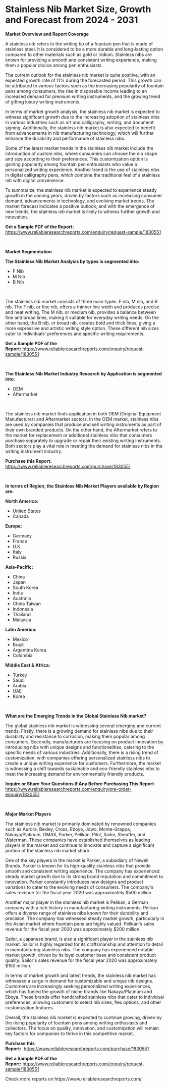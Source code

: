 <p><h1>Stainless Nib Market Size, Growth and Forecast from 2024 - 2031</h1></p><p><strong>Market Overview and Report Coverage</strong></p>
<p><p>A stainless nib refers to the writing tip of a fountain pen that is made of stainless steel. It is considered to be a more durable and long-lasting option compared to other materials such as gold or iridium. Stainless nibs are known for providing a smooth and consistent writing experience, making them a popular choice among pen enthusiasts.</p><p>The current outlook for the stainless nib market is quite positive, with an expected growth rate of 11% during the forecasted period. This growth can be attributed to various factors such as the increasing popularity of fountain pens among consumers, the rise in disposable income leading to an increased demand for premium writing instruments, and the growing trend of gifting luxury writing instruments.</p><p>In terms of market growth analysis, the stainless nib market is expected to witness significant growth due to the increasing adoption of stainless nibs in various industries such as art and calligraphy, writing, and document signing. Additionally, the stainless nib market is also expected to benefit from advancements in nib manufacturing technology, which will further enhance the durability and performance of stainless nibs.</p><p>Some of the latest market trends in the stainless nib market include the introduction of custom nibs, where consumers can choose the nib shape and size according to their preferences. This customization option is gaining popularity among fountain pen enthusiasts who value a personalized writing experience. Another trend is the use of stainless nibs in digital calligraphy pens, which combine the traditional feel of a stainless nib with digital convenience.</p><p>To summarize, the stainless nib market is expected to experience steady growth in the coming years, driven by factors such as increasing consumer demand, advancements in technology, and evolving market trends. The market forecast indicates a positive outlook, and with the emergence of new trends, the stainless nib market is likely to witness further growth and innovation.</p></p>
<p><strong>Get a Sample PDF of the Report:</strong> <a href="https://www.reliableresearchreports.com/enquiry/request-sample/1830551">https://www.reliableresearchreports.com/enquiry/request-sample/1830551</a></p>
<p>&nbsp;</p>
<p><strong>Market Segmentation</strong></p>
<p><strong>The Stainless Nib Market Analysis by types is segmented into:</strong></p>
<p><ul><li>F Nib</li><li>M Nib</li><li>B Nib</li></ul></p>
<p>&nbsp;</p>
<p><p>The stainless nib market consists of three main types: F nib, M nib, and B nib. The F nib, or fine nib, offers a thinner line width and produces precise and neat writing. The M nib, or medium nib, provides a balance between fine and broad lines, making it suitable for everyday writing needs. On the other hand, the B nib, or broad nib, creates bold and thick lines, giving a more expressive and artistic writing style option. These different nib sizes cater to individuals' preferences and specific writing requirements.</p></p>
<p><strong>Get a Sample PDF of the Report:</strong>&nbsp;<a href="https://www.reliableresearchreports.com/enquiry/request-sample/1830551">https://www.reliableresearchreports.com/enquiry/request-sample/1830551</a></p>
<p>&nbsp;</p>
<p><strong>The Stainless Nib Market Industry Research by Application is segmented into:</strong></p>
<p><ul><li>OEM</li><li>Aftermarket</li></ul></p>
<p>&nbsp;</p>
<p><p>The stainless nib market finds application in both OEM (Original Equipment Manufacturer) and Aftermarket sectors. In the OEM market, stainless nibs are used by companies that produce and sell writing instruments as part of their own branded products. On the other hand, the Aftermarket refers to the market for replacement or additional stainless nibs that consumers purchase separately to upgrade or repair their existing writing instruments. Both sectors play a vital role in meeting the demand for stainless nibs in the writing instrument industry.</p></p>
<p><strong>Purchase this Report:</strong>&nbsp; <a href="https://www.reliableresearchreports.com/purchase/1830551">https://www.reliableresearchreports.com/purchase/1830551</a></p>
<p>&nbsp;</p>
<p><strong>In terms of Region, the Stainless Nib Market Players available by Region are:</strong></p>
<p>
    <p> <strong> North America: </strong>
        <ul>
            <li>United States</li>
            <li>Canada</li>
        </ul>
        </p> 
    <p> <strong> Europe: </strong>
        <ul>
            <li>Germany</li>
            <li>France</li>
            <li>U.K.</li>
            <li>Italy</li>
            <li>Russia</li>
        </ul>
        </p> 
    <p> <strong> Asia-Pacific: </strong>
        <ul>
            <li>China</li>
            <li>Japan</li>
            <li>South Korea</li>
            <li>India</li>
            <li>Australia</li>
            <li>China Taiwan</li>
            <li>Indonesia</li>
            <li>Thailand</li>
            <li>Malaysia</li>
        </ul>
        </p> 
    <p> <strong> Latin America: </strong>
        <ul>
            <li>Mexico</li>
            <li>Brazil</li>
            <li>Argentina Korea</li>
            <li>Colombia</li>
        </ul>
        </p> 
    <p> <strong> Middle East & Africa: </strong>
        <ul>
            <li>Turkey</li>
            <li>Saudi</li>
            <li>Arabia</li>
            <li>UAE</li>
            <li>Korea</li>
        </ul>
    </p>
    </p>
<p>&nbsp;</p>
<p><strong>What are the Emerging Trends in the Global Stainless Nib market?</strong></p>
<p><p>The global stainless nib market is witnessing several emerging and current trends. Firstly, there is a growing demand for stainless nibs due to their durability and resistance to corrosion, making them popular among consumers. Secondly, manufacturers are focusing on product innovation by introducing nibs with unique designs and functionalities, catering to the specific needs of various industries. Additionally, there is a rising trend of customization, with companies offering personalized stainless nibs to create a unique writing experience for customers. Furthermore, the market is witnessing a shift towards sustainable and eco-friendly stainless nibs to meet the increasing demand for environmentally friendly products.</p></p>
<p><strong>Inquire or Share Your Questions If Any Before Purchasing This Report</strong>- <a href="https://www.reliableresearchreports.com/enquiry/pre-order-enquiry/1830551">https://www.reliableresearchreports.com/enquiry/pre-order-enquiry/1830551</a></p>
<p>&nbsp;</p>
<p><strong>Major Market Players</strong></p>
<p><p>The stainless nib market is primarily dominated by renowned companies such as Aurora, Bexley, Cross, Eboya, Jowo, Monte-Grappa, Nakaya/Platinum, OMAS, Parker, Pelikan, Pilot, Sailor, Sheaffer, and Waterman. These companies have established themselves as leading players in the market and continue to innovate and capture a significant portion of the stainless nib market share.</p><p>One of the key players in the market is Parker, a subsidiary of Newell Brands. Parker is known for its high-quality stainless nibs that provide smooth and consistent writing experience. The company has experienced steady market growth due to its strong brand reputation and commitment to innovation. Parker constantly introduces new designs and product variations to cater to the evolving needs of consumers. The company's sales revenue for the fiscal year 2020 was approximately $500 million.</p><p>Another major player in the stainless nib market is Pelikan, a German company with a rich history in manufacturing writing instruments. Pelikan offers a diverse range of stainless nibs known for their durability and precision. The company has witnessed steady market growth, particularly in the Asian market where fountain pens are highly valued. Pelikan's sales revenue for the fiscal year 2020 was approximately $200 million.</p><p>Sailor, a Japanese brand, is also a significant player in the stainless nib market. Sailor is highly regarded for its craftsmanship and attention to detail in manufacturing stainless nibs. The company has experienced notable market growth, driven by its loyal customer base and consistent product quality. Sailor's sales revenue for the fiscal year 2020 was approximately $150 million.</p><p>In terms of market growth and latest trends, the stainless nib market has witnessed a surge in demand for customizable and unique nib designs. Customers are increasingly seeking personalized writing experiences, which has fueled the growth of niche brands like Nakaya/Platinum and Eboya. These brands offer handcrafted stainless nibs that cater to individual preferences, allowing customers to select nib sizes, flex options, and other customization features.</p><p>Overall, the stainless nib market is expected to continue growing, driven by the rising popularity of fountain pens among writing enthusiasts and collectors. The focus on quality, innovation, and customization will remain key factors for companies to thrive in this competitive market.</p></p>
<p><strong>Purchase this Report:</strong>&nbsp;&nbsp;<a href="https://www.reliableresearchreports.com/purchase/1830551">https://www.reliableresearchreports.com/purchase/1830551</a></p>
<p></p>
<p><strong>Get a Sample PDF of the Report:</strong>&nbsp;<a href="https://www.reliableresearchreports.com/enquiry/request-sample/1830551">https://www.reliableresearchreports.com/enquiry/request-sample/1830551</a></p>
<p>Check more reports on https://www.reliableresearchreports.com/</p>